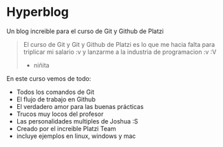 # Hyperblog

Un blog increible para el curso de Git y Github de Platzi
> El curso de Git  y Git y Github de Platzi es lo que me hacia falta para triplicar mi salario :v y lanzarme a la industria de programacion :v :V
> - niñita

En este curso vemos de todo:
* Todos los comandos de Git
* El flujo de trabajo en Github
* El verdadero amor para las buenas prácticas
* Trucos muy locos del profesor
* Las personalidades multiples de Joshua :S
* Creado por el increible Platzi Team
* incluye ejemplos en linux, windows y mac

